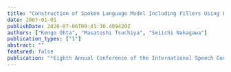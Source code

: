 ```yaml
---
title: "Construction of Spoken Language Model Including Fillers Using Filler Prediction Model"
date: 2007-01-01
publishDate: 2020-07-06T09:41:30.489420Z
authors: ["Kengo Ohta", "Masatoshi Tsuchiya", "Seiichi Nakagawa"]
publication_types: ["1"]
abstract: ""
featured: false
publication: "*Eighth Annual Conference of the International Speech Communication Association*"
---
```


